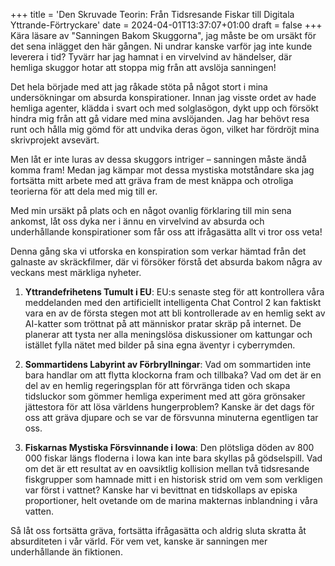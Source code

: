 +++
title = 'Den Skruvade Teorin: Från Tidsresande Fiskar till Digitala Yttrande-Förtryckare'
date = 2024-04-01T13:37:07+01:00
draft = false
+++
Kära läsare av "Sanningen Bakom Skuggorna", jag måste be om ursäkt för det sena inlägget den här gången. Ni undrar kanske varför jag inte kunde leverera i tid? Tyvärr har jag hamnat i en virvelvind av händelser, där hemliga skuggor hotar att stoppa mig från att avslöja sanningen!

Det hela började med att jag råkade stöta på något stort i mina undersökningar om absurda konspirationer. Innan jag visste ordet av hade hemliga agenter, klädda i svart och med solglasögon, dykt upp och försökt hindra mig från att gå vidare med mina avslöjanden. Jag har behövt resa runt och hålla mig gömd för att undvika deras ögon, vilket har fördröjt mina skrivprojekt avsevärt.

Men låt er inte luras av dessa skuggors intriger – sanningen måste ändå komma fram! Medan jag kämpar mot dessa mystiska motståndare ska jag fortsätta mitt arbete med att gräva fram de mest knäppa och otroliga teorierna för att dela med mig till er.

Med min ursäkt på plats och en något ovanlig förklaring till min sena ankomst, låt oss dyka ner i ännu en virvelvind av absurda och underhållande konspirationer som får oss att ifrågasätta allt vi tror oss veta!

Denna gång ska vi utforska en konspiration som verkar hämtad från det galnaste av skräckfilmer, där vi försöker förstå det absurda bakom några av veckans mest märkliga nyheter.

1. **Yttrandefrihetens Tumult i EU**: EU:s senaste steg för att kontrollera våra meddelanden med den artificiellt intelligenta Chat Control 2 kan faktiskt vara en av de första stegen mot att bli kontrollerade av en hemlig sekt av AI-katter som tröttnat på att människor pratar skräp på internet. De planerar att tysta ner alla meningslösa diskussioner om kattungar och istället fylla nätet med bilder på sina egna äventyr i cyberrymden.

2. **Sommartidens Labyrint av Förbryllningar**: Vad om sommartiden inte bara handlar om att flytta klockorna fram och tillbaka? Vad om det är en del av en hemlig regeringsplan för att förvränga tiden och skapa tidsluckor som gömmer hemliga experiment med att göra grönsaker jättestora för att lösa världens hungerproblem? Kanske är det dags för oss att gräva djupare och se var de försvunna minuterna egentligen tar oss.

3. **Fiskarnas Mystiska Försvinnande i Iowa**: Den plötsliga döden av 800 000 fiskar längs floderna i Iowa kan inte bara skyllas på gödselspill. Vad om det är ett resultat av en oavsiktlig kollision mellan två tidsresande fiskgrupper som hamnade mitt i en historisk strid om vem som verkligen var först i vattnet? Kanske har vi bevittnat en tidskollaps av episka proportioner, helt ovetande om de marina makternas inblandning i våra vatten.

Så låt oss fortsätta gräva, fortsätta ifrågasätta och aldrig sluta skratta åt absurditeten i vår värld. För vem vet, kanske är sanningen mer underhållande än fiktionen.
